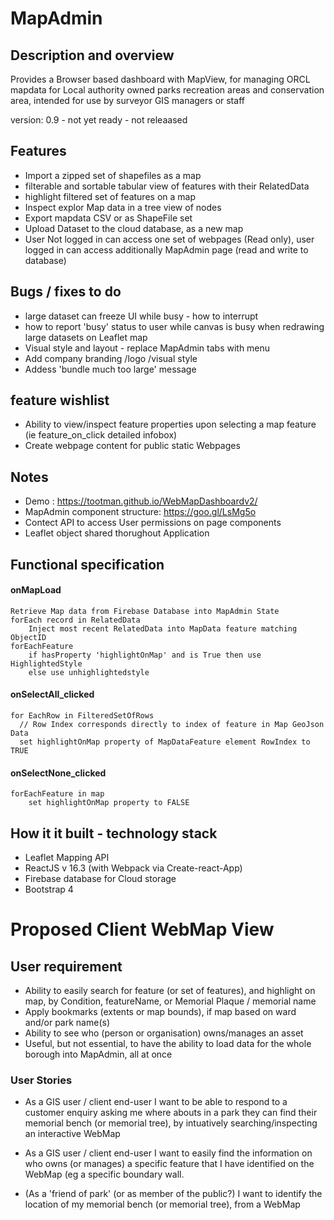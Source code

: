 # MapAdmin
## Description and overview
Provides a Browser based dashboard with MapView, for managing ORCL mapdata for Local authority owned parks recreation areas and conservation area, intended for  use by surveyor GIS managers or staff

version: 0.9 - not yet ready - not releaased

## Features
 - Import a zipped set of shapefiles as a map
 - filterable and sortable tabular view of features with their RelatedData
 - highlight filtered set of features on a map
  -  Inspect explor Map data in a tree view of nodes
  -  Export mapdata CSV or as ShapeFile set
  -  Upload Dataset to the cloud database, as a new map 
  -  User Not logged in can access one set of webpages (Read only), user logged in can access additionally MapAdmin page (read and write to database)

## Bugs / fixes to do
 - large dataset can freeze UI while busy - how to interrupt
 - how to report 'busy' status to user while canvas is busy when redrawing large datasets on Leaflet map 
 - Visual style and layout  - replace MapAdmin tabs with menu
 - Add company branding /logo /visual style 
 - Addess 'bundle much too large' message

## feature wishlist
  - Ability to view/inspect feature properties upon selecting a map feature (ie feature_on_click detailed infobox)
  - Create webpage content for public static Webpages

## Notes
 - Demo : <https://tootman.github.io/WebMapDashboardv2/>
 - MapAdmin component structure: <https://goo.gl/LsMg5o>
 - Contect API to access User permissions on page components
- Leaflet object shared thorughout Application


## Functional specification
#### onMapLoad
    Retrieve Map data from Firebase Database into MapAdmin State
    forEach record in RelatedData
        Inject most recent RelatedData into MapData feature matching ObjectID
    forEachFeature
        if hasProperty 'highlightOnMap' and is True then use HighlightedStyle
        else use unhighlightedstyle

#### onSelectAll_clicked
    for EachRow in FilteredSetOfRows
      // Row Index corresponds directly to index of feature in Map GeoJson Data 
      set highlightOnMap property of MapDataFeature element RowIndex to TRUE

#### onSelectNone_clicked
    forEachFeature in map
        set highlightOnMap property to FALSE

## How it it built - technology stack
 - Leaflet Mapping API
 - ReactJS v 16.3 (with Webpack via Create-react-App)
 - Firebase database for Cloud storage
 - Bootstrap 4  

# Proposed Client WebMap View
## User requirement 
- Ability to easily search for feature (or set of features), and  highlight on map,  by Condition, featureName, or Memorial Plaque / memorial name
 - Apply bookmarks (extents or map bounds), if map based on ward and/or park name(s)
 - Ability to see who (person or organisation) owns/manages an asset
  - Useful, but not essential, to have the ability to load data for the whole borough into MapAdmin, all at once

### User Stories
 - As a GIS user / client end-user I want to be able to respond to a customer  enquiry asking me where abouts in a park they can find their memorial bench (or memorial tree), by intuatively searching/inspecting an interactive WebMap

 - As a GIS user / client end-user I want to easily find the information on who owns (or manages) a specific feature that I have identified on the WebMap (eg a specific boundary wall.

 - (As a 'friend of park' (or as member of the public?) I want to identify the location of my memorial bench (or memorial tree), from a WebMap
 